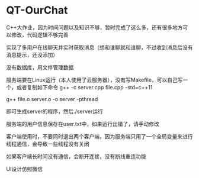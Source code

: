 # QT-OurChat
C++大作业，因为时间问题以及知识不够，暂时完成了这么多，还有很多地方可以修改，代码逻辑不够完善

实现了多用户在线聊天并实时获取消息（想和谁聊就和谁聊，不过收到消息后没有消息提示，还没添加）

没有数据库，用文件管理数据

服务端要在Linux运行（本人使用了云服务器），没有写Makefile，可以自己写一个，或者复制如下命令
g++ -c server.cpp file.cpp -std=c++11

g++ file.o server.o -o server -pthread

即可生成server的程序，然后./server运行

服务端的用户信息保存在user.txt中，如果运行出错了，请手动修改

客户端使用时，不要同时退出两个客户端，因为服务端只用了一个全局变量来进行线程通信，会导致一些线程没有关闭

如果客户端长时间没有通信，会断开连接，没有断线重连功能

UI设计仿照微信
